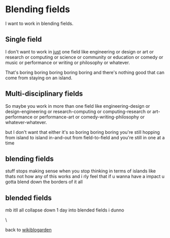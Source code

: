 # Blending fields

I want to work in blending fields. 

## Single field 

I don't want to work in [just](https://www.todepond.com/wikiblogarden/better-computing/just/) one field like engineering or design or art or research or computing or science or community or education or comedy or music or performance or writing or philosophy or whatever. 

That's boring boring boring boring boring and there's nothing good that can come from staying on an island.

## Multi-disciplinary fields

So maybe you work in more than one field like engineering-design or design-engineering or research-computing or computing-research or art-performance or performance-art or comedy-writing-philosophy or whatever-whatever.

but I don't want that either it's so boring boring boring you're still hopping from island to island in-and-out from field-to-field and you're still in one at a time

## blending fields

stuff stops making sense when you stop thinking in terms of islands like thats not how any of this works and i rly feel that if u wanna have a impact u gotta blend down the borders of it all

## blended fields

mb itll all collapse down 1 day into blended fields i dunno

\

back to [wikiblogarden](/wikiblogarden)

